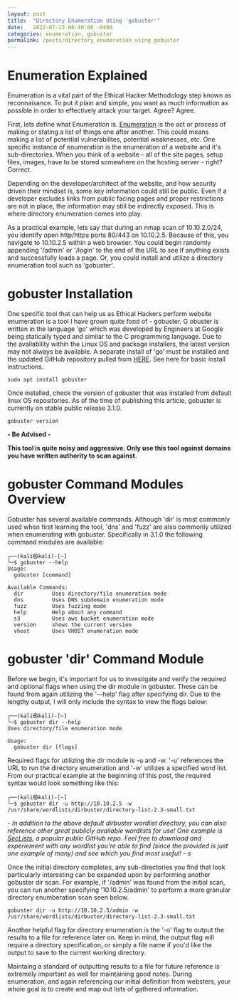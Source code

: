 ```yaml
---
layout: post
title:  "Directory Enumeration Using 'gobuster'"
date:   2022-07-13 08:40:00 -0400
categories: enumeration, gobuster
permalink: /posts/directory_enumeration_using_gobuster
---
```



<h1>Enumeration Explained</h1>

Enumeration is a vital part of the Ethical Hacker Methodology step known as reconnaisance. 
To put it plain and simple, you want as much information as possible in order to effectively attack your target. Agree? Agree. 

First, lets define what Enumeration is. [Enumeration] is the act or process of making or stating a list of things one after another.
This could means making a list of potential vulnerabilites, potential weaknesses, etc. 
One specific instance of enumeration is the enumeration of a website and it's sub-directories. 
When you think of a website - all of the site pages, setup files, images, have to be stored somewhere on the hosting server - right? Correct.

Depending on the developer/architect of the website, and how security driven their mindset is, some key information could still be public. 
Even if a developer excludes links from public facing pages and proper restrictions are not in place, the information may still be indirectly exposed.
This is where directory enumeration comes into play. 

As a practical example, lets say that during an nmap scan of 10.10.2.0/24, you identify open http/https ports 80/443 on 10.10.2.5. 
Because of this, you navigate to 10.10.2.5 within a web browser. 
You could begin randomly appending '/admin' or '/login' to the end of the URL to see if anything exists and successfully loads a page. 
Or, you could install and utilize a directory enumeration tool such as 'gobuster'.

<h1>gobuster Installation</h1>

One specific tool that can help us as Ethical Hackers perform website enumeration is a tool I have grown quite fond of - gobuster. G
obuster is written in the language 'go' which was developed by Engineers at Google being statically typed and similar to the C programming language. 
Due to the availability within the Linux OS and package installers, the latest version may not always be available. 
A separate install of 'go' must be installed and the updated GitHub repository pulled from [HERE]. See here for basic install instructions. 

```
sudo apt install gobuster
```

Once installed, check the version of gobuster that was installed from default linux OS repositories. 
As of the time of publishing this article, gobuster is currently on stable public release 3.1.0.

```
gobuster version
```

<b> - Be Advised - </b>

<b>This tool is quite noisy and aggressive. Only use this tool against domains you have written authority to scan against.</b>

<h1>gobuster Command Modules Overview</h1>

Gobuster has several available commands. 
Although 'dir' is most commonly used when first learning the tool, 'dns' and 'fuzz' are also commonly utilized when enumerating with gobuster. 
Specifically in 3.1.0 the following command modules are available:

```
┌──(kali㉿kali)-[~]
└─$ gobuster --help         
Usage:
  gobuster [command]

Available Commands:
  dir         Uses directory/file enumeration mode
  dns         Uses DNS subdomain enumeration mode
  fuzz        Uses fuzzing mode
  help        Help about any command
  s3          Uses aws bucket enumeration mode
  version     shows the current version
  vhost       Uses VHOST enumeration mode
```

<h1>gobuster 'dir' Command Module</h1>

Before we begin, it's important for us to investigate and verify the required and optional flags when using the dir module in gobuster. 
These can be found from again utilizing the '--help' flag after specifying dir. Due to the lengthy output, I will only include the syntax to view the flags below:

```
┌──(kali㉿kali)-[~]
└─$ gobuster dir --help                                                                             
Uses directory/file enumeration mode

Usage:
  gobuster dir [flags]
```

Required flags for utilizing the dir module is -u and -w. '-u' references the URL to run the directory enumeration and '-w' utilizes a specified word list. 
From our practical example at the beginning of this post, the required syntax would look something like this: 

```
┌──(kali㉿kali)-[~]
└─$ gobuster dir -u http://10.10.2.5 -w /usr/share/wordlists/dirbuster/directory-list-2.3-small.txt 
```

<i> - In addition to the above default dirbuster wordlist directory, you can also reference other great publicly available wordlists for use! 
One example is [SecLists], a popular public GitHub repo. Feel free to download and experiement with any wordlist you're able to find (since the provided is just one example of many) and see which you find most useful! - s</i>

Once the initial directory completes, any sub-directories you find that look particularly interesting can be expanded upon by performing another gobuster dir scan. For example, if '/admin' was found from the initial scan, you can run another specifying '10.10.2.5/admin' to perform a more granular directory enumberation scan seen below.

```
gobuster dir -u http://10.10.2.5/admin -w /usr/share/wordlists/dirbuster/directory-list-2.3-small.txt 
```

Another helpful flag for directory enumeration is the '-o' flag to output the results to a file for reference later on. 
Keep in mind, the output flag will require a directory specification, or simply a file name if you'd like the output to save to the current working directory.

Maintaing a standard of outputting results to a file for future reference is extremely important as well for maintaining good notes. 
During enumeration, and again referencing our initial definition from websters, your whole goal is to create and map out lists of gathered information. 

[Enumeration]: https://www.merriam-webster.com/dictionary/enumeration
[HERE]: https://github.com/OJ/gobuster/
[SecLists]: https://github.com/danielmiessler/SecLists
